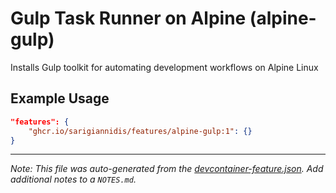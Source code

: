 
# Gulp Task Runner on Alpine (alpine-gulp)

Installs Gulp toolkit for automating development workflows on Alpine Linux

## Example Usage

```json
"features": {
    "ghcr.io/sarigiannidis/features/alpine-gulp:1": {}
}
```





---

_Note: This file was auto-generated from the [devcontainer-feature.json](https://github.com/sarigiannidis/features/blob/main/src/alpine-gulp/devcontainer-feature.json).  Add additional notes to a `NOTES.md`._
